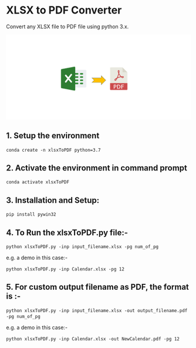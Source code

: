 # XLSX to PDF Converter
Convert any XLSX file to PDF file using python 3.x.

![img](assets/xlsxToPDF.png)

## 1. Setup the environment
    conda create -n xlsxToPDF python=3.7

## 2. Activate the environment in command prompt
    conda activate xlsxToPDF

## 3. Installation and Setup:
    pip install pywin32

## 4. To Run the xlsxToPDF.py file:-
    python xlsxToPDF.py -inp input_filename.xlsx -pg num_of_pg
e.g. a demo in this case:-

    python xlsxToPDF.py -inp Calendar.xlsx -pg 12
    
## 5. For custom output filename as PDF, the format is :-
    python xlsxToPDF.py -inp input_filename.xlsx -out output_filename.pdf -pg num_of_pg
e.g. a demo in this case:-

    python xlsxToPDF.py -inp Calendar.xlsx -out NewCalendar.pdf -pg 12
    


